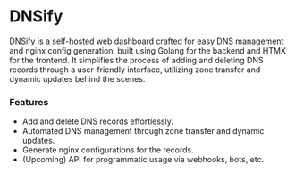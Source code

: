 # DNSify
DNSify is a self-hosted web dashboard crafted for easy DNS management and nginx config generation, built using Golang for the backend and HTMX for the frontend. It simplifies the process of adding and deleting DNS records through a user-friendly interface, utilizing zone transfer and dynamic updates behind the scenes.

### Features
- Add and delete DNS records effortlessly.
- Automated DNS management through zone transfer and dynamic updates.
- Generate nginx configurations for the records.
- (Upcoming) API for programmatic usage via webhooks, bots, etc.
